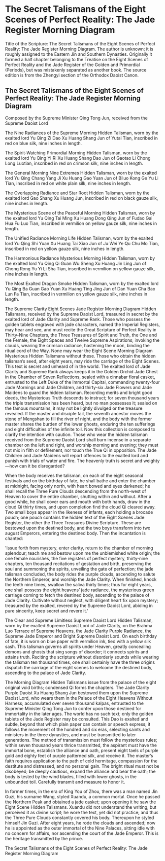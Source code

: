 # The Secret Talismans of the Eight Scenes of Perfect Reality: The Jade Register Morning Diagram

Title of the Scripture: The Secret Talismans of the Eight Scenes of Perfect Reality: The Jade Register Morning Diagram. The author is unknown; it is roughly assigned to the Eastern Jin and Southern Dynasties. Originally it formed a half chapter belonging to the Treatise on the Eight Scenes of Perfect Reality and the Jade Register of the Golden and Primordial (Periods), but was mistakenly separated as another book. The source edition is from the Zhengyi section of the Orthodox Daoist Canon.

## The Secret Talismans of the Eight Scenes of Perfect Reality: The Jade Register Morning Diagram

Composed by the Supreme Minister Qing Tong Jun, received from the Supreme Daoist Lord

The Nine Radiances of the Supreme Morning Hidden Talisman, worn by the exalted lord Yu Qing Zi Dao Xu Huang Shang Jun of Yutai Tian, inscribed in red on blue silk, nine inches in length.

The Spirit-Watching Primordial Morning Hidden Talisman, worn by the exalted lord Yu Qing Yi Ri Xu Huang Shang Dao Jun of Gaotao Li Chong Long Luotian, inscribed in red on crimson silk, nine inches in length.

The General Morning Nine Extremes Hidden Talisman, worn by the exalted lord Yu Qing Chang Yang Ji Xu Huang Gao Yuan Jun of Biluo Kong Ge Yu Li Tian, inscribed in red on white plain silk, nine inches in length.

The Overlapping Radiance and Star Root Hidden Talisman, worn by the exalted lord Gao Shang Xu Huang Jun, inscribed in red on black gauze silk, nine inches in length.

The Mysterious Scene of the Peaceful Morning Hidden Talisman, worn by the exalted lord Yu Qing Tai Ming Xu Huang Dong Qing Jun of Fudao Gai Hua Fu Luo Tian, inscribed in vermilion on yellow gauze silk, nine inches in length.

The Unified Radiance Morning Life Hidden Talisman, worn by the exalted lord Yu Qing Shi Yuan Xu Huang Tai Xiao Jun of Ju Wei Ye Qu Chu Mo Tian, inscribed in red on yellow gauze silk, nine inches in length.

The Harmonious Radiance Mysterious Morning Hidden Talisman, worn by the exalted lord Yu Qing Qi Guan Wu Sheng Xu Huang Jin Ling Jun of Chong Rong Yu Yi Li Sha Tian, inscribed in vermilion on yellow gauze silk, nine inches in length.

The Most Exalted Dragon Smoke Hidden Talisman, worn by the exalted lord Yu Qing Ba Guan Gao Yuan Xu Huang Ting Jing Jun of Dan Yuan Cha Bao Lun Fa Tian, inscribed in vermilion on yellow gauze silk, nine inches in length.

The Supreme Clarity Eight Scenes Jade Register Morning Diagram Hidden Talismans, received by the Supreme Daoist Lord, treasured in secret by the exalted lord of Jade Clarity and Supreme Rank. Those who possess the golden tablets engraved with jade characters, named the Imperial Registers, may hear and see, and must recite the Great Scripture of Perfect Reality in Thirty-Nine Chapters, the Three Treasures of Spirit and Truth, the One and the Female, the Eight Spaces and Twelve Supreme Aspirations; invoking the clouds, wearing the crimson radiance, hastening the moon, binding the ritual cord of the Way. None may wear the Eight Scene Morning Diagram Mysterious Hidden Talismans without these. Those who obtain the hidden talisman’s seed, after eight years, may ride the carriage of the Eight Scenes. This text is secret and unheard of in the world. The exalted lord of Jade Clarity and Supreme Rank always keeps it in the Golden Orchid Jade Chest in the Chamber of Seven Reflections, sealed with a cinnabar floral casket, entrusted to the Left Duke of the Immortal Capital, commanding twenty-four Jade Mornings and Jade Children, and thirty-six Jade Flowers and Jade Maidens to guard the hidden talisman. Recording merits and bright good deeds, the Mysterious Truth descends to instruct; for seven thousand years the triple transmission has been heard, but no man possesses it; sealed on the famous mountains, it may not be lightly divulged or the treasure revealed. If the master and disciple fail, the seventh ancestor moves the stone of Mengshan to fill the river of night, and the body with the former master shares the burden of the lower ghosts, enduring the ten sufferings and eight difficulties of the infinite toil. Now this collection is composed to clarify the intention with caution. Those who wear the hidden talisman received from the Supreme Daoist Lord shall burn incense in a separate chamber on the left and right, and worship morning and evening; they must not mix in filth or defilement, nor touch the True Qi in opposition. The Jade Children and Jade Maidens will report offences to the exalted lord and punish with trials of water and fire. The heavenly truth is secret and weighty—how can it be disregarded?

When the body receives the talisman, on each of the eight seasonal festivals and on the birthday of fate, he shall bathe and enter the chamber at midnight, facing only north, with heart bowed and eyes darkened; he shall recall the Three Pure Clouds descending from the north-west of Heaven to cover the entire chamber, shutting within and without. After a good while, he shall cover ears and mouth with both hands, draw in the cloud Qi thirty times, and upon completion find the cloud Qi cleared away. Two small boys appear in the likeness of infants, each holding a brocade pouch; one pouch contains the hidden text of the Eight Scenes Jade Register, the other the Three Treasures Divine Scripture. These are bestowed upon the destined body, and the two boys transform into two august Emperors, entering the destined body. Then the incantation is chanted:

'Issue forth from mystery, enter clarity, return to the chamber of morning splendour; teach me and bestow upon me the unblemished white origin; the one female nourishes, the five registers of perfect mystery, thirty-nine chapters, ten thousand recitations of gestation and birth, preserving the soul and summoning the spirits, unveiling the gate of perfection; the jade talisman concluded, the body rides the purple clouds, ascending to salute the Northern Emperor, and worship the Jade Clarity. When finished, knock the teeth nine times, swallow the saliva thirty times; thus for eight years, one shall possess the eight heavens’ jade radiance, the mysterious green carriage coming to fetch the destined body, ascending to the palace of Jade Clarity. Cultivate without neglect, with diligent heart fix upon mystery; treasured by the exalted, revered by the Supreme Daoist Lord, abiding in pure sincerity, keep secret and revere it.'

The Clear and Supreme Limitless Supreme Daoist Lord Hidden Talisman, worn by the exalted Supreme Daoist Lord of Jade Clarity, on the Brahma Luo Terrace of Supreme Heavens, the Jade Clarity Purple Radiance, the Supreme Jade Emperor and Bright Supreme Daoist Lord. On each birthday of fate, it is worn on blue paper with vermilion ink, tied with a yellow silk sash. This talisman governs all spirits under Heaven, greatly concealing demons and ghosts that sing songs of disorder; it connects spirits and attains truth. Reciting the scripture without disorderly sounds while wearing the talisman ten thousand times, one shall certainly have the three origins dispatch the carriage of the eight scenes to welcome the destined body, ascending to the palace of Jade Clarity.

The Morning Diagram Hidden Talismans issue from the palace of the eight original void births; condensed Qi forms the chapters. The Jade Clarity Purple Daoist Xu Huang Shang Jun bestowed them upon the Supreme Daoist Lord, who wears them in the Palace of the Eight Heavens Without Harness; accumulated over seven thousand kalpas, entrusted to the Supreme Minister Qing Tong Jun to confer upon those destined for immortality in the later ages. The world has no such text; only the golden tablets of the Jade Register may be consulted. This Dao is exalted and subtle, beyond that which plain paper can contain or speech express; it follows the movement of the hundred and six eras, selecting saints and ministers in the three dynasties, and must be transmitted to later generations. The method of transmission must follow the mysterious rules; within seven thousand years thrice transmitted, the aspirant must have the immortal bone, establish the alliance and oath, present eight taels of purple gold and eighty feet of purple patterned silk, and receive it. The master’s faith requires application to the path of cold hermitage, compassion for the destitute and distressed, and no personal gain. The bright ritual must not be disobeyed; be deeply cautious, expand the alliance and bear the oath; the body is tested by the wind blades, filled with lower ghosts, in the unbounded toil. Carefully transmit and measure to honor it.

In former times, in the era of King You of Zhou, there was a man named Jin Guzi, his surname Wang, styled Xuandu, a common mortal. Once he passed the Northern Peak and obtained a jade casket; upon opening it he saw the Eight Scene Hidden Talismans. Xuandu did not understand the writing, but perceived it as divine script; he wore the text, yet did not practice, and thus the Three Pure Clouds constantly covered his body. Thereupon he styled himself Jin Guzi. After eight years, he rode the clouds and ascended; now he is appointed as the outer immortal of the Nine Palaces, sitting idle with no concern for affairs, nor ascending the court of the Jade Emperor. This is the heritage transmitted by the prince.

The Secret Talismans of the Eight Scenes of Perfect Reality: The Jade Register Morning Diagram
